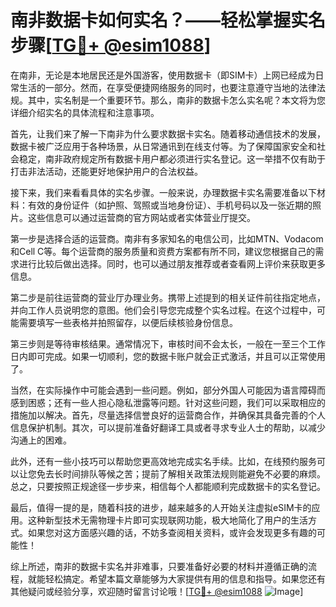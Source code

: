 # 南非数据卡如何实名？——轻松掌握实名步骤[[TG💪+ @esim1088](https://t.me/s/esim1088)]

在南非，无论是本地居民还是外国游客，使用数据卡（即SIM卡）上网已经成为日常生活的一部分。然而，在享受便捷网络服务的同时，也要注意遵守当地的法律法规。其中，实名制是一个重要环节。那么，南非的数据卡怎么实名呢？本文将为您详细介绍实名的具体流程和注意事项。

首先，让我们来了解一下南非为什么要求数据卡实名。随着移动通信技术的发展，数据卡被广泛应用于各种场景，从日常通讯到在线支付等。为了保障国家安全和社会稳定，南非政府规定所有数据卡用户都必须进行实名登记。这一举措不仅有助于打击非法活动，还能更好地保护用户的合法权益。

接下来，我们来看看具体的实名步骤。一般来说，办理数据卡实名需要准备以下材料：有效的身份证件（如护照、驾照或当地身份证）、手机号码以及一张近期的照片。这些信息可以通过运营商的官方网站或者实体营业厅提交。

第一步是选择合适的运营商。南非有多家知名的电信公司，比如MTN、Vodacom和Cell C等。每个运营商的服务质量和资费方案都有所不同，建议您根据自己的需求进行比较后做出选择。同时，也可以通过朋友推荐或者查看网上评价来获取更多信息。

第二步是前往运营商的营业厅办理业务。携带上述提到的相关证件前往指定地点，并向工作人员说明您的意图。他们会引导您完成整个实名过程。在这个过程中，可能需要填写一些表格并拍照留存，以便后续核验身份信息。

第三步则是等待审核结果。通常情况下，审核时间不会太长，一般在一至三个工作日内即可完成。如果一切顺利，您的数据卡账户就会正式激活，并且可以正常使用了。

当然，在实际操作中可能会遇到一些问题。例如，部分外国人可能因为语言障碍而感到困惑；还有一些人担心隐私泄露等问题。针对这些问题，我们可以采取相应的措施加以解决。首先，尽量选择信誉良好的运营商合作，并确保其具备完善的个人信息保护机制。其次，可以提前准备好翻译工具或者寻求专业人士的帮助，以减少沟通上的困难。

此外，还有一些小技巧可以帮助您更高效地完成实名手续。比如，在线预约服务可以让您免去长时间排队等候之苦；提前了解相关政策法规则能避免不必要的麻烦。总之，只要按照正规途径一步步来，相信每个人都能顺利完成数据卡的实名登记。

最后，值得一提的是，随着科技的进步，越来越多的人开始关注虚拟eSIM卡的应用。这种新型技术无需物理卡片即可实现联网功能，极大地简化了用户的生活方式。如果您对这方面感兴趣的话，不妨多查阅相关资料，或许会发现更多有趣的可能性！

综上所述，南非的数据卡实名并非难事，只要准备好必要的材料并遵循正确的流程，就能轻松搞定。希望本篇文章能够为大家提供有用的信息和指导。如果您还有其他疑问或经验分享，欢迎随时留言讨论哦！[[TG💪+ @esim1088](https://t.me/s/esim1088) ![Image](https://i.postimg.cc/4NQfJmqS/Snipaste-2025-05-13-00-14-12.png)]